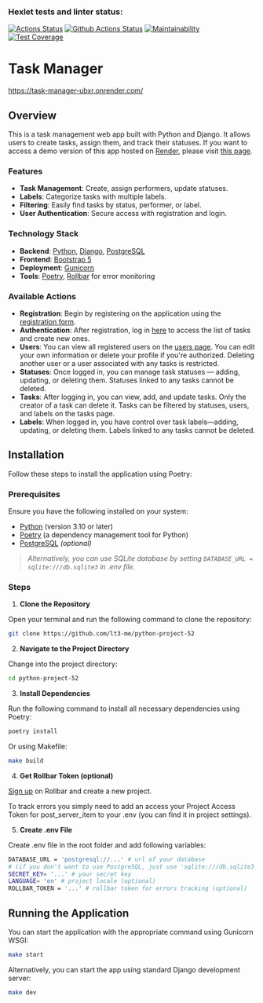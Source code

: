 ### Hexlet tests and linter status:
[![Actions Status](https://github.com/lt3-me/python-project-52/actions/workflows/hexlet-check.yml/badge.svg)](https://github.com/lt3-me/python-project-52/actions)
[![Github Actions Status](https://github.com/lt3-me/python-project-52/workflows/Python%20CI/badge.svg)](https://github.com/lt3-me/python-project-52/actions)
[![Maintainability](https://api.codeclimate.com/v1/badges/1271fd58ac4d36fbd901/maintainability)](https://codeclimate.com/github/lt3-me/python-project-52/maintainability)
[![Test Coverage](https://api.codeclimate.com/v1/badges/1271fd58ac4d36fbd901/test_coverage)](https://codeclimate.com/github/lt3-me/python-project-52/test_coverage)

# Task Manager

https://task-manager-ubxr.onrender.com/

## Overview

This is a task management web app built with Python and Django. It allows users to create tasks, assign them, and track their statuses. If you want to access a demo version of this app hosted on [Render](https://render.com/), please visit [this page](https://task-manager-ubxr.onrender.com/).

### Features

- **Task Management**: Create, assign performers, update statuses.
- **Labels**: Categorize tasks with multiple labels.
- **Filtering**: Easily find tasks by status, performer, or label.
- **User Authentication**: Secure access with registration and login.

### Technology Stack

- **Backend**: [Python](https://python.org), [Django](https://djangoproject.com), [PostgreSQL](https://postgresql.org)
- **Frontend**: [Bootstrap 5](https://getbootstrap.com/)
- **Deployment**: [Gunicorn](https://gunicorn.org/)
- **Tools**: [Poetry](https://python-poetry.org/), [Rollbar](https://rollbar.com/) for error monitoring

### Available Actions

- **Registration**: Begin by registering on the application using the [registration form](https://task-manager-ubxr.onrender.com/users/create/).
- **Authentication**: After registration, log in [here](https://task-manager-ubxr.onrender.com/login/) to access the list of tasks and create new ones.
- **Users**: You can view all registered users on the [users page](https://task-manager-ubxr.onrender.com/users/). You can edit your own information or delete your profile if you're authorized. Deleting another user or a user associated with any tasks is restricted.
- **Statuses**: Once logged in, you can manage task statuses — adding, updating, or deleting them. Statuses linked to any tasks cannot be deleted.
- **Tasks**: After logging in, you can view, add, and update tasks. Only the creator of a task can delete it. Tasks can be filtered by statuses, users, and labels on the tasks page.
- **Labels**: When logged in, you have control over task labels—adding, updating, or deleting them. Labels linked to any tasks cannot be deleted.

## Installation

Follow these steps to install the application using Poetry:

### Prerequisites

Ensure you have the following installed on your system:

- [Python](https://www.python.org/downloads/) (version 3.10 or later)
- [Poetry](https://python-poetry.org/docs/#installation) (a dependency management tool for Python)
- [PostgreSQL](https://www.postgresql.org/download/) *(optional)*

>*Alternatively, you can use SQLite database by setting `DATABASE_URL = sqlite:///db.sqlite3` in .env file.*

### Steps

1. **Clone the Repository**

Open your terminal and run the following command to clone the repository:

```bash
git clone https://github.com/lt3-me/python-project-52
```

2. **Navigate to the Project Directory**

Change into the project directory:

```bash
cd python-project-52
```

3. **Install Dependencies**

Run the following command to install all necessary dependencies using Poetry:

```bash
poetry install
```

Or using Makefile:

```bash
make build
```

4. **Get Rollbar Token (optional)**

[Sign up](https://rollbar.com/signup/) on Rollbar and create a new project.

To track errors you simply need to add an access your Project Access Token for post_server_item to your .env (you can find it in project settings).

5. **Create .env File**

Create .env file in the root folder and add following variables:

```bash
DATABASE_URL = 'postgresql://...' # url of your database
# (if you don't want to use PostgreSQL, just use 'sqlite:///db.sqlite3')
SECRET_KEY= '...' # your secret key
LANGUAGE= 'en' # project locale (optional)
ROLLBAR_TOKEN = '...' # rollbar token for errors tracking (optional)
```

## Running the Application

You can start the application with the appropriate command using Gunicorn WSGI:

```bash
make start
```

Alternatively, you can start the app using standard Django development server:

```bash
make dev
```
